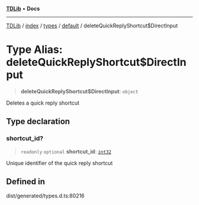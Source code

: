 [**TDLib**](../../../../../../README.md) • **Docs**

***

[TDLib](../../../../../../modules.md) / [index](../../../../../README.md) / [types](../../../README.md) / [default](../README.md) / deleteQuickReplyShortcut$DirectInput

# Type Alias: deleteQuickReplyShortcut$DirectInput

> **deleteQuickReplyShortcut$DirectInput**: `object`

Deletes a quick reply shortcut

## Type declaration

### shortcut\_id?

> `readonly` `optional` **shortcut\_id**: [`int32`](int32-1.md)

Unique identifier of the quick reply shortcut

## Defined in

dist/generated/types.d.ts:80216
